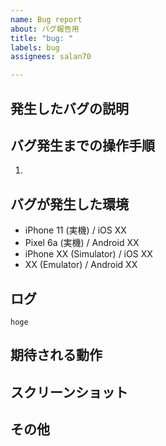```yaml
---
name: Bug report
about: バグ報告用
title: "bug: "
labels: bug
assignees: salan70

---
```


## 発生したバグの説明

## バグ発生までの操作手順

1. 

## バグが発生した環境

<!-- バグが発生した端末と OS を記載する。 -->

- iPhone 11 (実機) / iOS XX
- Pixel 6a (実機) / Android XX
- iPhone XX (Simulator) / iOS XX
- XX (Emulator) / Android XX

## ログ

```
hoge
```

## 期待される動作

## スクリーンショット

## その他
